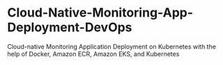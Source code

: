 # Cloud-Native-Monitoring-App-Deployment-DevOps
Cloud-native Monitoring Application Deployment on Kubernetes with the help of Docker, Amazon ECR, Amazon EKS, and Kubernetes
